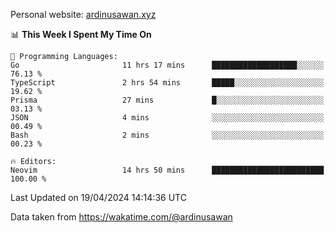 Personal website: [ardinusawan.xyz](https://ardinusawan.xyz)

<!--START_SECTION:waka-->
📊 **This Week I Spent My Time On** 

```text
💬 Programming Languages: 
Go                       11 hrs 17 mins      ███████████████████░░░░░░   76.13 % 
TypeScript               2 hrs 54 mins       █████░░░░░░░░░░░░░░░░░░░░   19.62 % 
Prisma                   27 mins             █░░░░░░░░░░░░░░░░░░░░░░░░   03.13 % 
JSON                     4 mins              ░░░░░░░░░░░░░░░░░░░░░░░░░   00.49 % 
Bash                     2 mins              ░░░░░░░░░░░░░░░░░░░░░░░░░   00.23 % 

🔥 Editors: 
Neovim                   14 hrs 50 mins      █████████████████████████   100.00 % 
```


 Last Updated on 19/04/2024 14:14:36 UTC
<!--END_SECTION:waka-->
Data taken from https://wakatime.com/@ardinusawan
